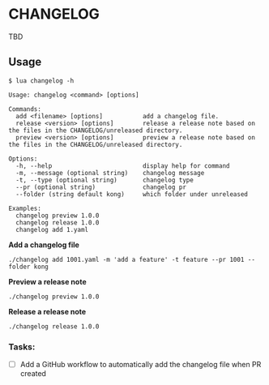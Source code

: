 # CHANGELOG

TBD


## Usage

```shell
$ lua changelog -h

Usage: changelog <command> [options]

Commands:
  add <filename> [options]           add a changelog file.
  release <version> [options]        release a release note based on the files in the CHANGELOG/unreleased directory.
  preview <version> [options]        preview a release note based on the files in the CHANGELOG/unreleased directory.

Options:
  -h, --help                         display help for command
  -m, --message (optional string)    changelog message
  -t, --type (optional string)       changelog type
  --pr (optional string)             changelog pr
  --folder (string default kong)     which folder under unreleased

Examples:
  changelog preview 1.0.0
  changelog release 1.0.0
  changelog add 1.yaml
```

**Add a changelog file**
```shell
./changelog add 1001.yaml -m 'add a feature' -t feature --pr 1001 --folder kong
```

**Preview a release note**
```shell
./changelog preview 1.0.0
```

**Release a release note**
```shell
./changelog release 1.0.0
```

### Tasks:

- [ ] Add a GitHub workflow to automatically add the changelog file when PR created
